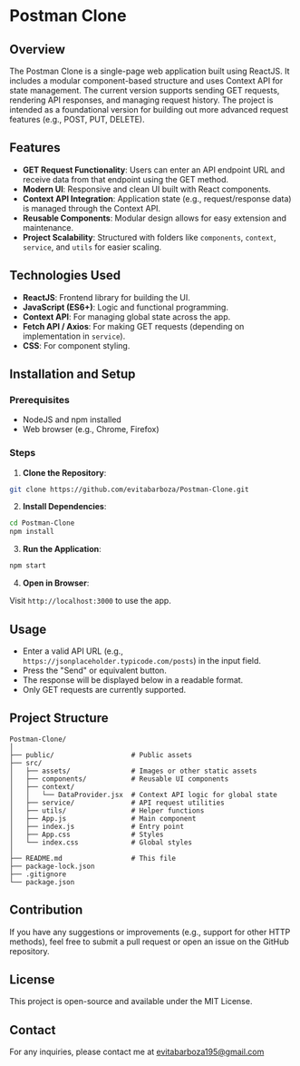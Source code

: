 # Postman Clone

## Overview

The Postman Clone is a single-page web application built using ReactJS. It includes a modular component-based structure and uses Context API for state management. The current version supports sending GET requests, rendering API responses, and managing request history. The project is intended as a foundational version for building out more advanced request features (e.g., POST, PUT, DELETE).

## Features

* **GET Request Functionality**: Users can enter an API endpoint URL and receive data from that endpoint using the GET method.
* **Modern UI**: Responsive and clean UI built with React components.
* **Context API Integration**: Application state (e.g., request/response data) is managed through the Context API.
* **Reusable Components**: Modular design allows for easy extension and maintenance.
* **Project Scalability**: Structured with folders like `components`, `context`, `service`, and `utils` for easier scaling.

## Technologies Used

* **ReactJS**: Frontend library for building the UI.
* **JavaScript (ES6+)**: Logic and functional programming.
* **Context API**: For managing global state across the app.
* **Fetch API / Axios**: For making GET requests (depending on implementation in `service`).
* **CSS**: For component styling.

## Installation and Setup

### Prerequisites

* NodeJS and npm installed
* Web browser (e.g., Chrome, Firefox)

### Steps

1. **Clone the Repository**:

```bash
git clone https://github.com/evitabarboza/Postman-Clone.git
```

2. **Install Dependencies**:

```bash
cd Postman-Clone
npm install
```

3. **Run the Application**:

```bash
npm start
```

4. **Open in Browser**:

Visit `http://localhost:3000` to use the app.

## Usage

* Enter a valid API URL (e.g., `https://jsonplaceholder.typicode.com/posts`) in the input field.
* Press the "Send" or equivalent button.
* The response will be displayed below in a readable format.
* Only GET requests are currently supported.

## Project Structure

```
Postman-Clone/
│
├── public/                   # Public assets
├── src/
│   ├── assets/               # Images or other static assets
│   ├── components/           # Reusable UI components
│   ├── context/
│   │   └── DataProvider.jsx  # Context API logic for global state
│   ├── service/              # API request utilities
│   ├── utils/                # Helper functions
│   ├── App.js                # Main component
│   ├── index.js              # Entry point
│   ├── App.css               # Styles
│   └── index.css             # Global styles
│
├── README.md                 # This file
├── package-lock.json
├── .gitignore
└── package.json
```

## Contribution

If you have any suggestions or improvements (e.g., support for other HTTP methods), feel free to submit a pull request or open an issue on the GitHub repository.

## License

This project is open-source and available under the MIT License.

## Contact

For any inquiries, please contact me at [evitabarboza195@gmail.com](mailto:evitabarboza195@gmail.com)

